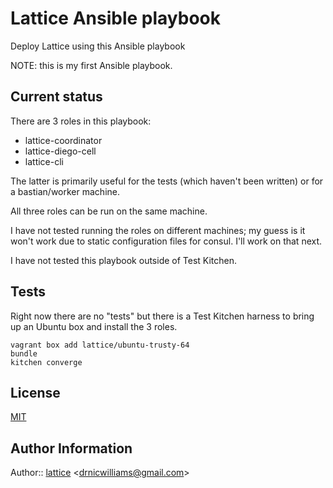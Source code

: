 Lattice Ansible playbook
========================

Deploy Lattice using this Ansible playbook

NOTE: this is my first Ansible playbook.

Current status
--------------

There are 3 roles in this playbook:

-	lattice-coordinator
-	lattice-diego-cell
-	lattice-cli

The latter is primarily useful for the tests (which haven't been written) or for a bastian/worker machine.

All three roles can be run on the same machine.

I have not tested running the roles on different machines; my guess is it won't work due to static configuration files for consul. I'll work on that next.

I have not tested this playbook outside of Test Kitchen.

Tests
-----

Right now there are no "tests" but there is a Test Kitchen harness to bring up an Ubuntu box and install the 3 roles.

```
vagrant box add lattice/ubuntu-trusty-64
bundle
kitchen converge
```

License
-------

[MIT](http://opensource.org/licenses/MIT)

Author Information
------------------

Author:: [lattice](https://github.com/drnic) \<[drnicwilliams@gmail.com](drnicwilliams@gmail.com)\>
